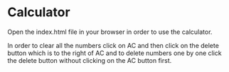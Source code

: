 # Calculator

Open the index.html file in your browser in order to use the calculator.

In order to clear all the numbers click on AC and then click on the delete button which is to the right of AC and to delete numbers one by one click the delete button without clicking on the AC button first.

